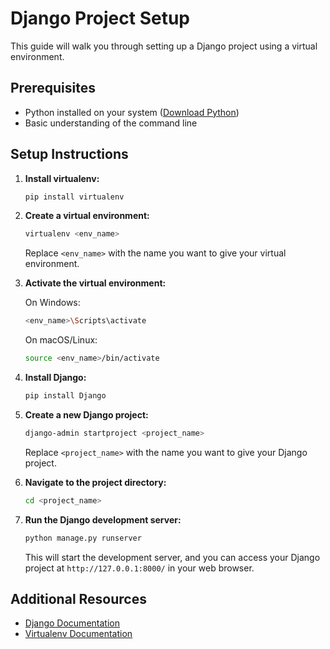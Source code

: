 # Django Project Setup

This guide will walk you through setting up a Django project using a virtual environment.

## Prerequisites

- Python installed on your system ([Download Python](https://www.python.org/downloads/))
- Basic understanding of the command line

## Setup Instructions

1. **Install virtualenv:**

    ```bash
    pip install virtualenv
    ```

2. **Create a virtual environment:**

    ```bash
    virtualenv <env_name>
    ```

    Replace `<env_name>` with the name you want to give your virtual environment.

3. **Activate the virtual environment:**

    On Windows:

    ```bash
    <env_name>\Scripts\activate
    ```

    On macOS/Linux:

    ```bash
    source <env_name>/bin/activate
    ```

4. **Install Django:**

    ```bash
    pip install Django
    ```

5. **Create a new Django project:**

    ```bash
    django-admin startproject <project_name>
    ```

    Replace `<project_name>` with the name you want to give your Django project.

6. **Navigate to the project directory:**

    ```bash
    cd <project_name>
    ```

7. **Run the Django development server:**

    ```bash
    python manage.py runserver
    ```

    This will start the development server, and you can access your Django project at `http://127.0.0.1:8000/` in your web browser.

## Additional Resources

- [Django Documentation](https://docs.djangoproject.com/en/stable/)
- [Virtualenv Documentation](https://virtualenv.pypa.io/en/latest/)
